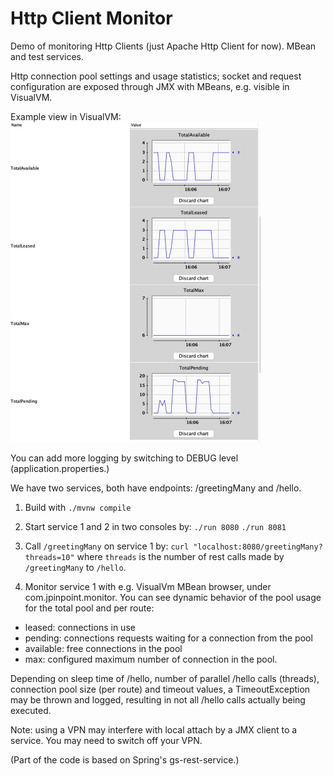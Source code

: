 # Http Client Monitor
Demo of monitoring Http Clients (just Apache Http Client for now). MBean and test services.

Http connection pool settings and usage statistics; socket and request configuration are exposed through JMX with MBeans, e.g. visible in VisualVM.

Example view in VisualVM:
<img alt="img.png" src="img.png" width="400"/>

You can add more logging by switching to DEBUG level (application.properties.)

We have two services, both have endpoints: /greetingMany and /hello. 
1. Build with `./mvnw compile`
2. Start service 1 and 2 in two consoles by:
`./run 8080`
`./run 8081`

3. Call `/greetingMany` on service 1 by:
`curl "localhost:8080/greetingMany?threads=10"`
where `threads` is the number of rest calls made by `/greetingMany` to `/hello`.

4. Monitor service 1 with e.g. VisualVm MBean browser, under com.jpinpoint.monitor. 
You can see dynamic behavior of the pool usage for the total pool and per route: 
* leased: connections in use
* pending: connections requests waiting for a connection from the pool
* available: free connections in the pool
* max: configured maximum number of connection in the pool.

Depending on sleep time of /hello, number of parallel /hello calls (threads), connection pool size (per route) and timeout values, 
a TimeoutException may be thrown and logged, resulting in not all /hello calls actually being executed.

Note: using a VPN may interfere with local attach by a JMX client to a service. You may need to switch off your VPN.

(Part of the code is based on Spring's gs-rest-service.)

